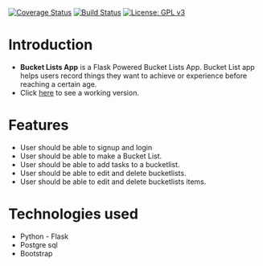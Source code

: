 
[![Coverage Status](https://coveralls.io/repos/github/rnjane/BucketLists-API/badge.svg?branch=develop)](https://coveralls.io/github/rnjane/BucketLists-API?branch=develop)
[![Build Status](https://travis-ci.org/rnjane/BucketLists-API.svg?branch=develop)](https://travis-ci.org/rnjane/BucketLists-API)
[![License: GPL v3](https://img.shields.io/badge/License-GPL%20v3-blue.svg)](https://www.gnu.org/licenses/gpl-3.0)
# Introduction

* **Bucket Lists App** is a Flask Powered Bucket Lists App. Bucket List app helps users record things they want to achieve or experience before reaching a certain age.
* Click [here](https://my-bucket-lists.herokuapp.com/) to see a working version.

# Features
  * User should be able to signup and login
  * User should be able to make a Bucket List.
  * User should be able to add tasks to a bucketlist.
  * User should be able to edit and delete bucketlists.
  * User should be able to edit and delete bucketlists items.

# Technologies used
  * Python - Flask
  * Postgre sql
  * Bootstrap
  
